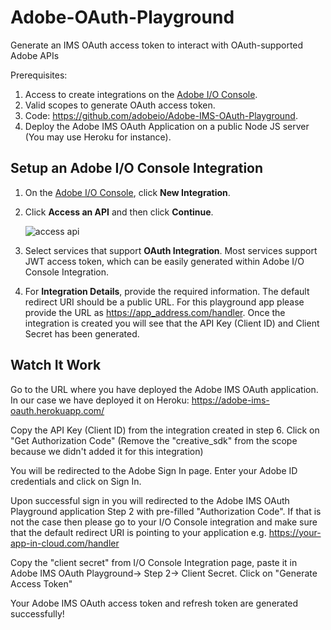 # Adobe-OAuth-Playground
Generate an IMS OAuth access token to interact with OAuth-supported Adobe APIs


Prerequisites:

1. Access to create integrations on the [Adobe I/O Console](https://console.adobe.io).
1. Valid scopes to generate OAuth access token.
1. Code: https://github.com/adobeio/Adobe-IMS-OAuth-Playground.
1. Deploy the Adobe IMS OAuth Application on a public Node JS server (You may use Heroku for instance).


## Setup an Adobe I/O Console Integration

1. On the [Adobe I/O Console](https://console.adobe.io), click **New Integration**.


1. Click **Access an API** and then click **Continue**.

     ![access api](https://user-images.githubusercontent.com/29133525/36578831-faadb772-181c-11e8-9fbc-c9ce50a72e85.png)

1. Select services that support **OAuth Integration**. Most services support JWT access token, which can be easily generated within Adobe I/O Console Integration.



1. For **Integration Details**, provide the required information. The default redirect URI should be a public URL. For this playground app please provide the URL as https://app_address.com/handler. Once the integration is created you will see that the API Key (Client ID) and Client Secret has been generated.






## Watch It Work

Go to the URL where you have deployed the Adobe IMS OAuth application. In our case we have deployed it on Heroku: https://adobe-ims-oauth.herokuapp.com/



Copy the API Key (Client ID) from the integration created in step 6. Click on "Get Authorization Code" 
(Remove the "creative_sdk" from the scope because we didn't added it for this integration)



You will be redirected to the Adobe Sign In page. Enter your Adobe ID credentials and click on Sign In.



Upon successful sign in you will redirected to the Adobe IMS OAuth Playground application Step 2 with pre-filled "Authorization Code". 
If that is not the case then please go to your I/O Console integration and make sure that the default redirect URI is pointing to your application e.g. https://your-app-in-cloud.com/handler



Copy the "client secret" from I/O Console Integration page, paste it in Adobe IMS OAuth Playground→ Step 2→ Client Secret. Click on "Generate Access Token"



Your Adobe IMS OAuth access token and refresh token are generated successfully!




